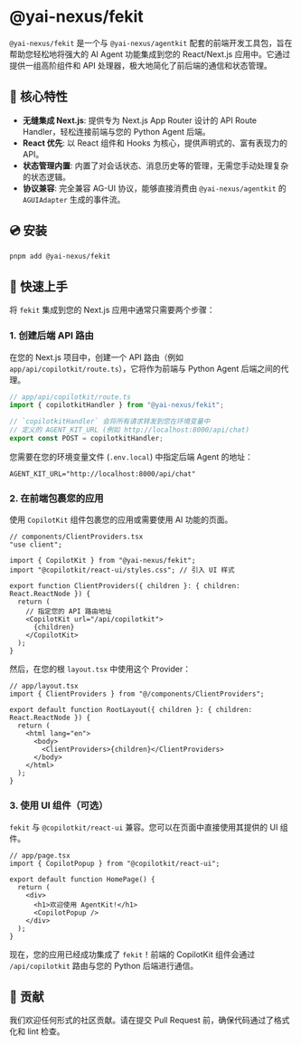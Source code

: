 # @yai-nexus/fekit

`@yai-nexus/fekit` 是一个与 `@yai-nexus/agentkit` 配套的前端开发工具包，旨在帮助您轻松地将强大的 AI Agent 功能集成到您的 React/Next.js 应用中。它通过提供一组高阶组件和 API 处理器，极大地简化了前后端的通信和状态管理。

## 🌟 核心特性

- **无缝集成 Next.js**: 提供专为 Next.js App Router 设计的 API Route Handler，轻松连接前端与您的 Python Agent 后端。
- **React 优先**: 以 React 组件和 Hooks 为核心，提供声明式的、富有表现力的 API。
- **状态管理内置**: 内置了对会话状态、消息历史等的管理，无需您手动处理复杂的状态逻辑。
- **协议兼容**: 完全兼容 AG-UI 协议，能够直接消费由 `@yai-nexus/agentkit` 的 `AGUIAdapter` 生成的事件流。

## 💿 安装

```bash
pnpm add @yai-nexus/fekit
```

## 🚀 快速上手

将 `fekit` 集成到您的 Next.js 应用中通常只需要两个步骤：

### 1. 创建后端 API 路由

在您的 Next.js 项目中，创建一个 API 路由（例如 `app/api/copilotkit/route.ts`），它将作为前端与 Python Agent 后端之间的代理。

```typescript
// app/api/copilotkit/route.ts
import { copilotkitHandler } from "@yai-nexus/fekit";

// `copilotkitHandler` 会将所有请求转发到您在环境变量中
// 定义的 AGENT_KIT_URL (例如 http://localhost:8000/api/chat)
export const POST = copilotkitHandler;
```

您需要在您的环境变量文件 (`.env.local`) 中指定后端 Agent 的地址：
```
AGENT_KIT_URL="http://localhost:8000/api/chat"
```

### 2. 在前端包裹您的应用

使用 `CopilotKit` 组件包裹您的应用或需要使用 AI 功能的页面。

```tsx
// components/ClientProviders.tsx
"use client";

import { CopilotKit } from "@yai-nexus/fekit";
import "@copilotkit/react-ui/styles.css"; // 引入 UI 样式

export function ClientProviders({ children }: { children: React.ReactNode }) {
  return (
    // 指定您的 API 路由地址
    <CopilotKit url="/api/copilotkit">
      {children}
    </CopilotKit>
  );
}
```

然后，在您的根 `layout.tsx` 中使用这个 Provider：
```tsx
// app/layout.tsx
import { ClientProviders } from "@/components/ClientProviders";

export default function RootLayout({ children }: { children: React.ReactNode }) {
  return (
    <html lang="en">
      <body>
        <ClientProviders>{children}</ClientProviders>
      </body>
    </html>
  );
}
```

### 3. 使用 UI 组件（可选）

`fekit` 与 `@copilotkit/react-ui` 兼容。您可以在页面中直接使用其提供的 UI 组件。

```tsx
// app/page.tsx
import { CopilotPopup } from "@copilotkit/react-ui";

export default function HomePage() {
  return (
    <div>
      <h1>欢迎使用 AgentKit!</h1>
      <CopilotPopup />
    </div>
  );
}
```

现在，您的应用已经成功集成了 `fekit`！前端的 CopilotKit 组件会通过 `/api/copilotkit` 路由与您的 Python 后端进行通信。

## 🤝 贡献

我们欢迎任何形式的社区贡献。请在提交 Pull Request 前，确保代码通过了格式化和 lint 检查。 